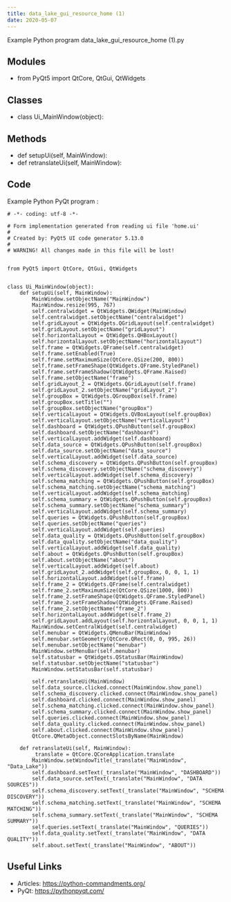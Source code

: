 ```yaml
---
title: data_lake_gui_resource_home (1)
date: 2020-05-07
---
```

Example Python program data_lake_gui_resource_home (1).py

## Modules

* from PyQt5 import QtCore, QtGui, QtWidgets

## Classes

* class Ui_MainWindow(object):

## Methods

* def setupUi(self, MainWindow):
* def retranslateUi(self, MainWindow):

## Code

Example Python PyQt program :

    # -*- coding: utf-8 -*-
    
    # Form implementation generated from reading ui file 'home.ui'
    #
    # Created by: PyQt5 UI code generator 5.13.0
    #
    # WARNING! All changes made in this file will be lost!
    
    
    from PyQt5 import QtCore, QtGui, QtWidgets
    
    
    class Ui_MainWindow(object):
        def setupUi(self, MainWindow):
            MainWindow.setObjectName("MainWindow")
            MainWindow.resize(995, 767)
            self.centralwidget = QtWidgets.QWidget(MainWindow)
            self.centralwidget.setObjectName("centralwidget")
            self.gridLayout = QtWidgets.QGridLayout(self.centralwidget)
            self.gridLayout.setObjectName("gridLayout")
            self.horizontalLayout = QtWidgets.QHBoxLayout()
            self.horizontalLayout.setObjectName("horizontalLayout")
            self.frame = QtWidgets.QFrame(self.centralwidget)
            self.frame.setEnabled(True)
            self.frame.setMaximumSize(QtCore.QSize(200, 800))
            self.frame.setFrameShape(QtWidgets.QFrame.StyledPanel)
            self.frame.setFrameShadow(QtWidgets.QFrame.Raised)
            self.frame.setObjectName("frame")
            self.gridLayout_2 = QtWidgets.QGridLayout(self.frame)
            self.gridLayout_2.setObjectName("gridLayout_2")
            self.groupBox = QtWidgets.QGroupBox(self.frame)
            self.groupBox.setTitle("")
            self.groupBox.setObjectName("groupBox")
            self.verticalLayout = QtWidgets.QVBoxLayout(self.groupBox)
            self.verticalLayout.setObjectName("verticalLayout")
            self.dashboard = QtWidgets.QPushButton(self.groupBox)
            self.dashboard.setObjectName("dashboard")
            self.verticalLayout.addWidget(self.dashboard)
            self.data_source = QtWidgets.QPushButton(self.groupBox)
            self.data_source.setObjectName("data_source")
            self.verticalLayout.addWidget(self.data_source)
            self.schema_discovery = QtWidgets.QPushButton(self.groupBox)
            self.schema_discovery.setObjectName("schema_discovery")
            self.verticalLayout.addWidget(self.schema_discovery)
            self.schema_matching = QtWidgets.QPushButton(self.groupBox)
            self.schema_matching.setObjectName("schema_matching")
            self.verticalLayout.addWidget(self.schema_matching)
            self.schema_summary = QtWidgets.QPushButton(self.groupBox)
            self.schema_summary.setObjectName("schema_summary")
            self.verticalLayout.addWidget(self.schema_summary)
            self.queries = QtWidgets.QPushButton(self.groupBox)
            self.queries.setObjectName("queries")
            self.verticalLayout.addWidget(self.queries)
            self.data_quality = QtWidgets.QPushButton(self.groupBox)
            self.data_quality.setObjectName("data_quality")
            self.verticalLayout.addWidget(self.data_quality)
            self.about = QtWidgets.QPushButton(self.groupBox)
            self.about.setObjectName("about")
            self.verticalLayout.addWidget(self.about)
            self.gridLayout_2.addWidget(self.groupBox, 0, 0, 1, 1)
            self.horizontalLayout.addWidget(self.frame)
            self.frame_2 = QtWidgets.QFrame(self.centralwidget)
            self.frame_2.setMaximumSize(QtCore.QSize(1000, 800))
            self.frame_2.setFrameShape(QtWidgets.QFrame.StyledPanel)
            self.frame_2.setFrameShadow(QtWidgets.QFrame.Raised)
            self.frame_2.setObjectName("frame_2")
            self.horizontalLayout.addWidget(self.frame_2)
            self.gridLayout.addLayout(self.horizontalLayout, 0, 0, 1, 1)
            MainWindow.setCentralWidget(self.centralwidget)
            self.menubar = QtWidgets.QMenuBar(MainWindow)
            self.menubar.setGeometry(QtCore.QRect(0, 0, 995, 26))
            self.menubar.setObjectName("menubar")
            MainWindow.setMenuBar(self.menubar)
            self.statusbar = QtWidgets.QStatusBar(MainWindow)
            self.statusbar.setObjectName("statusbar")
            MainWindow.setStatusBar(self.statusbar)
    
            self.retranslateUi(MainWindow)
            self.data_source.clicked.connect(MainWindow.show_panel)
            self.schema_discovery.clicked.connect(MainWindow.show_panel)
            self.dashboard.clicked.connect(MainWindow.show_panel)
            self.schema_matching.clicked.connect(MainWindow.show_panel)
            self.schema_summary.clicked.connect(MainWindow.show_panel)
            self.queries.clicked.connect(MainWindow.show_panel)
            self.data_quality.clicked.connect(MainWindow.show_panel)
            self.about.clicked.connect(MainWindow.show_panel)
            QtCore.QMetaObject.connectSlotsByName(MainWindow)
    
        def retranslateUi(self, MainWindow):
            _translate = QtCore.QCoreApplication.translate
            MainWindow.setWindowTitle(_translate("MainWindow", "Data_Lake"))
            self.dashboard.setText(_translate("MainWindow", "DASHBOARD"))
            self.data_source.setText(_translate("MainWindow", "DATA SOURCES"))
            self.schema_discovery.setText(_translate("MainWindow", "SCHEMA DISCOVERY"))
            self.schema_matching.setText(_translate("MainWindow", "SCHEMA MATCHING"))
            self.schema_summary.setText(_translate("MainWindow", "SCHEMA SUMMARY"))
            self.queries.setText(_translate("MainWindow", "QUERIES"))
            self.data_quality.setText(_translate("MainWindow", "DATA QUALITY"))
            self.about.setText(_translate("MainWindow", "ABOUT"))
    

## Useful Links

- Articles: https://python-commandments.org/
- PyQt: https://pythonpyqt.com/
